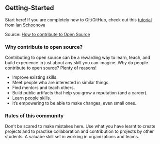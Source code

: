 ## Getting-Started
Start here!
If you are completely new to Git/GitHub, check out this [tutorial](https://www.youtube.com/watch?v=LemSseuZB9I&list=PL86ehqHzxhy4XX_qZZE_5mrp38WGZRzTO) from [Ian Schoonova](https://github.com/nax3t) 

Source: [How to contribute to Open Source](https://opensource.guide/how-to-contribute/)

### Why contribute to open source?
Contributing to open source can be a rewarding way to learn, teach, and build experience in just about any skill you can imagine.
Why do people contribute to open source? Plenty of reasons!

- Improve existing skills.
- Meet people who are interested in similar things.
- Find mentors and teach others.
- Build public artifacts that help you grow a reputation (and a career).
- Learn people skills.
- It’s empowering to be able to make changes, even small ones.

### Rules of this community
Don't be scared to make mistakes here. Use what you have learnt to create projects and to practise collaboration and contribution to projects by other students. A valuabe skill set in working in organizations and teams.

